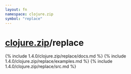 ```yaml
---
layout: fn
namespace: clojure.zip
symbol: "replace"
---
```


# [clojure.zip](../)/replace

{% include 1.4.0/clojure.zip/replace/docs.md %}
{% include 1.4.0/clojure.zip/replace/examples.md %}
{% include 1.4.0/clojure.zip/replace/src.md %}

